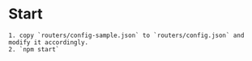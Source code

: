 # Start

    1. copy `routers/config-sample.json` to `routers/config.json` and modify it accordingly.
    2. `npm start`
